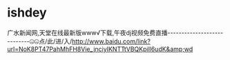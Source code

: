 # ishdey
广水新闻网,天堂在线最新版www√下载,午夜dj视频免费直播----------------------------🤐🤐点/此/进/入/http://www.baidu.com/link?url=NoK8PT47PahMhFH8Vie_jnciyIKNTTtVBQKpill6udK&amp;wd
